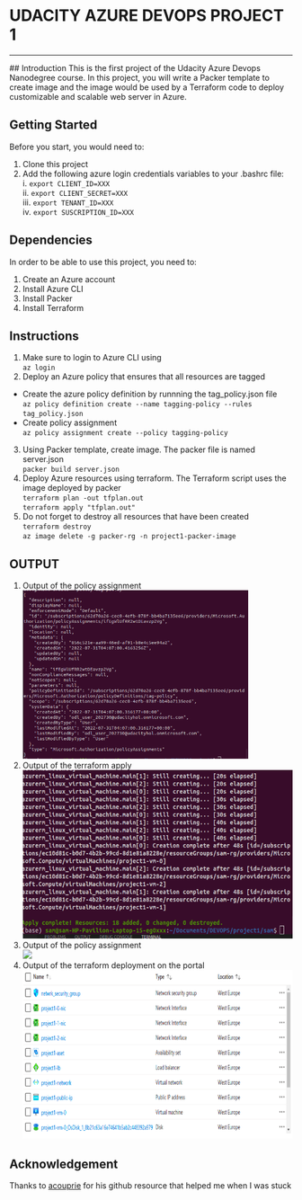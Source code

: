 # UDACITY AZURE DEVOPS PROJECT 1
<hr>
## Introduction
This is the first project of the Udacity Azure Devops Nanodegree course. In this project, you will write a Packer template to create image and the image would be used by a Terraform code to deploy customizable and scalable web server in Azure.

## Getting Started
Before you start, you would need to:
1. Clone this project
2. Add the following azure login credentials variables to your .bashrc file:<br>
    i.   `export CLIENT_ID=XXX` <br>
    ii.  `export CLIENT_SECRET=XXX` <br>
    iii. `export TENANT_ID=XXX` <br>
    iv.  `export SUSCRIPTION_ID=XXX` <br>
 
 ## Dependencies
In order to be able to use this project, you need to: <br>
1. Create an Azure account <br>
2. Install Azure CLI
3. Install Packer
4. Install Terraform

## Instructions
1. Make sure to login to Azure CLI using <br>
`az login`
2. Deploy an Azure policy that ensures that all resources are tagged <br>
* Create the azure policy definition by runnning the tag_policy.json file <br>
`az policy definition create --name tagging-policy --rules tag_policy.json`
* Create policy assignment <br>
`az policy assignment create --policy tagging-policy`
3. Using Packer template, create image. The packer file is named server.json <br>
`packer build server.json`
4. Deploy Azure resources using terraform. The Terraform script uses the image deployed by packer <br>
`terraform plan -out tfplan.out` <br>
`terraform apply "tfplan.out"`
5. Do not forget to destroy all resources that have been created <br>
`terraform destroy` <br>
`az image delete -g packer-rg -n project1-packer-image`

## OUTPUT
1. Output of the policy assignment <br>
    <img src="images/policy_assgnment.png" height="300px" />
2. Output of the terraform apply <br>
    <img src="images/terraform_apply.png" height="300px" />
3. Output of the policy assignment <br>
    <img src="images/policy_assignment.png" height="300px" />
4. Output of the terraform deployment on the portal<br>
    <img src="images/deployed_resources.png" height="300px" />

## Acknowledgement
Thanks to [acouprie](https://github.com/acouprie/udacity-azure-project1) for his github resource that helped me when I was stuck
